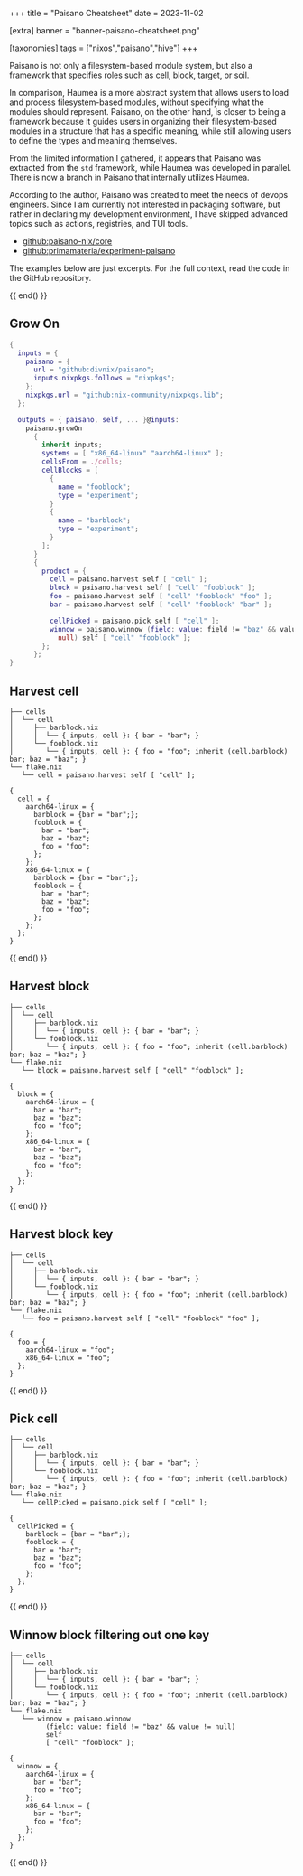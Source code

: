 +++
title = "Paisano Cheatsheet"
date = 2023-11-02

[extra]
banner = "banner-paisano-cheatsheet.png"

[taxonomies]
tags = ["nixos","paisano","hive"]
+++

Paisano is not only a filesystem-based module system, but also a framework that
specifies roles such as cell, block, target, or soil.

<!-- more -->

In comparison, Haumea is a more abstract system that allows users to load and
process filesystem-based modules, without specifying what the modules should
represent. Paisano, on the other hand, is closer to being a framework because it
guides users in organizing their filesystem-based modules in a structure that
has a specific meaning, while still allowing users to define the types and
meaning themselves.

From the limited information I gathered, it appears that Paisano was extracted
from the `std` framework, while Haumea was developed in parallel. There is now a
branch in Paisano that internally utilizes Haumea.

According to the author, Paisano was created to meet the needs of devops
engineers. Since I am currently not interested in packaging software, but rather
in declaring my development environment, I have skipped advanced topics such as
actions, registries, and TUI tools.

- [github:paisano-nix/core](https://github.com/paisano-nix/core)
- [github:primamateria/experiment-paisano](https://github.com/PrimaMateria/experiment-paisano)

The examples below are just excerpts. For the full context, read the code in the
GitHub repository.

{{ end() }}

## Grow On

```nix
{
  inputs = {
    paisano = {
      url = "github:divnix/paisano";
      inputs.nixpkgs.follows = "nixpkgs";
    };
    nixpkgs.url = "github:nix-community/nixpkgs.lib";
  };

  outputs = { paisano, self, ... }@inputs:
    paisano.growOn
      {
        inherit inputs;
        systems = [ "x86_64-linux" "aarch64-linux" ];
        cellsFrom = ./cells;
        cellBlocks = [
          {
            name = "fooblock";
            type = "experiment";
          }
          {
            name = "barblock";
            type = "experiment";
          }
        ];
      }
      {
        product = {
          cell = paisano.harvest self [ "cell" ];
          block = paisano.harvest self [ "cell" "fooblock" ];
          foo = paisano.harvest self [ "cell" "fooblock" "foo" ];
          bar = paisano.harvest self [ "cell" "fooblock" "bar" ];

          cellPicked = paisano.pick self [ "cell" ];
          winnow = paisano.winnow (field: value: field != "baz" && value !=
            null) self [ "cell" "fooblock" ];
        };
      };
}
```

## Harvest cell

```text
├── cells
│  └── cell
│     ├── barblock.nix
│     │  └── { inputs, cell }: { bar = "bar"; }
│     └── fooblock.nix
│        └── { inputs, cell }: { foo = "foo"; inherit (cell.barblock) bar; baz = "baz"; }
└── flake.nix
   └── cell = paisano.harvest self [ "cell" ];

{
  cell = {
    aarch64-linux = {
      barblock = {bar = "bar";};
      fooblock = {
        bar = "bar";
        baz = "baz";
        foo = "foo";
      };
    };
    x86_64-linux = {
      barblock = {bar = "bar";};
      fooblock = {
        bar = "bar";
        baz = "baz";
        foo = "foo";
      };
    };
  };
}
```

{{ end() }}

## Harvest block

```text
├── cells
│  └── cell
│     ├── barblock.nix
│     │  └── { inputs, cell }: { bar = "bar"; }
│     └── fooblock.nix
│        └── { inputs, cell }: { foo = "foo"; inherit (cell.barblock) bar; baz = "baz"; }
└── flake.nix
   └── block = paisano.harvest self [ "cell" "fooblock" ];

{
  block = {
    aarch64-linux = {
      bar = "bar";
      baz = "baz";
      foo = "foo";
    };
    x86_64-linux = {
      bar = "bar";
      baz = "baz";
      foo = "foo";
    };
  };
}
```

{{ end() }}

## Harvest block key

```text
├── cells
│  └── cell
│     ├── barblock.nix
│     │  └── { inputs, cell }: { bar = "bar"; }
│     └── fooblock.nix
│        └── { inputs, cell }: { foo = "foo"; inherit (cell.barblock) bar; baz = "baz"; }
└── flake.nix
   └── foo = paisano.harvest self [ "cell" "fooblock" "foo" ];

{
  foo = {
    aarch64-linux = "foo";
    x86_64-linux = "foo";
  };
}

```

{{ end() }}

## Pick cell

```text
├── cells
│  └── cell
│     ├── barblock.nix
│     │  └── { inputs, cell }: { bar = "bar"; }
│     └── fooblock.nix
│        └── { inputs, cell }: { foo = "foo"; inherit (cell.barblock) bar; baz = "baz"; }
└── flake.nix
   └── cellPicked = paisano.pick self [ "cell" ];

{
  cellPicked = {
    barblock = {bar = "bar";};
    fooblock = {
      bar = "bar";
      baz = "baz";
      foo = "foo";
    };
  };
}

```

{{ end() }}

## Winnow block filtering out one key

```text
├── cells
│  └── cell
│     ├── barblock.nix
│     │  └── { inputs, cell }: { bar = "bar"; }
│     └── fooblock.nix
│        └── { inputs, cell }: { foo = "foo"; inherit (cell.barblock) bar; baz = "baz"; }
└── flake.nix
   └── winnow = paisano.winnow
         (field: value: field != "baz" && value != null)
         self
         [ "cell" "fooblock" ];

{
  winnow = {
    aarch64-linux = {
      bar = "bar";
      foo = "foo";
    };
    x86_64-linux = {
      bar = "bar";
      foo = "foo";
    };
  };
}
```

{{ end() }}
